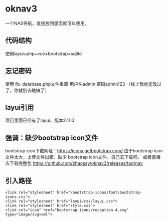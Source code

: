 # oknav3
一个NAS导航，直接放到里面就可以使用。
## 代码结构
使用layui+php+vue+bootstrap+sqlite
## 忘记密码
使用 fix_database.php文件重置
用户名admin
密码admin123
（线上我肯定改过了，你就别去瞎搞了）
## layui引用
项目里面已经有了layui，版本2.11.0
## 强调：缺少bootstrap icon文件
bootstrap icon下载网址：https://icons.getbootstrap.com/
由于bootstrap icon文件太大，上传文件出错，缺少 bootstrap icon文件，自己去下载吧。
或者直接去下载完整包
https://github.com/zhaosay/oknav3/releases/tag/nav

## 引入路径
    <link rel="stylesheet" href="/bootstrap-icons/font/bootstrap-icons.css">
    <link rel="stylesheet" href="layui/css/layui.css">
    <link rel="stylesheet" href="style.css">
    <link rel="icon" href="bootstrap-icons/reception-4.svg" type="image/svg+xml">
